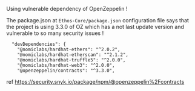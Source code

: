 Using vulnerable dependency of OpenZeppelin ! 

The package.json at `Ethos-Core/package.json` configuration file says that the project is using 3.3.0 of OZ which has a not last update version and vulnerable to so many security issues !
```
  "devDependencies": {
    "@nomiclabs/hardhat-ethers": "^2.0.2",
    "@nomiclabs/hardhat-etherscan": "^2.1.2",
    "@nomiclabs/hardhat-truffle5": "^2.0.0",
    "@nomiclabs/hardhat-web3": "^2.0.0",
    "@openzeppelin/contracts": "^3.3.0",
```
ref
https://security.snyk.io/package/npm/@openzeppelin%2Fcontracts